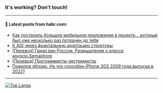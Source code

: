 ### It's working? Don't touch!

---
<!--
#### 🛠️ Technical stack:

![C++](https://img.shields.io/badge/C++-informational?logo=c%2B%2B&style=flat&logoColor=white&color=9C033A)
![Java](https://img.shields.io/badge/Java-informational?logo=java&style=flat&logoColor=white&color=007396)
![Kotlin](https://img.shields.io/badge/Kotlin-informational?logo=Kotlin&style=flat&logoColor=white&color=0095D5)
![JS](https://img.shields.io/badge/JS-informational?logo=javaScript&style=flat&logoColor=black&color=F7Df1E) <br>
![HTML5](https://img.shields.io/badge/HTML5-informational?logo=html5&style=flat&logoColor=white&color=E34F26)
![CSS3](https://img.shields.io/badge/CSS3-informational?logo=css3&style=flat&logoColor=white&color=157286)
![Sass](https://img.shields.io/badge/Saas-informational?logo=sass&style=flat&logoColor=white&color=hotpink)
![PHP](https://img.shields.io/badge/PHP-informational?logo=php&style=flat&logoColor=white&color=777BB4) <br>
![WebPAck](https://img.shields.io/badge/WebPack-informational?logo=webPack&style=flat&logoColor=white&color=FF6F00)
![Bootstrap](https://img.shields.io/badge/Bootstrap-informational?logo=Bootstrap&style=flat&logoColor=white&color=7952B3)
![MySQL](https://img.shields.io/badge/MySQL-informational?logo=MySQL&style=flat&logoColor=white&color=00f) <br>
![NodeJS](https://img.shields.io/badge/NodeJS-informational?logo=node.js&style=flat&logoColor=white&color=43853D)
![Spring](https://img.shields.io/badge/Spring-informational?logo=Spring&style=flat&logoColor=white&color=0A9EDC)
![Angular](https://img.shields.io/badge/Vue-informational?logo=vue.js&style=flat&logoColor=white&color=red)
![Git](https://img.shields.io/badge/Git-informational?logo=git&style=flat&logoColor=white&color=darkorange)

___
-->

#### 💬 Latest posts from habr.com:

<!-- BLOG-POST-LIST:START -->
- [Как построить большое мобильное приложение в проекте… который был уже несколько раз потрачен до тебя](https://habr.com/ru/post/696388/?utm_source=habrahabr&utm_medium=rss&utm_campaign=696388)
- [К AGI через фрактальную адаптацию структуры](https://habr.com/ru/post/696384/?utm_source=habrahabr&utm_medium=rss&utm_campaign=696384)
- [[Перевод] Гвидо ван Россум. Размышления о классе asyncio.Semaphore](https://habr.com/ru/post/693342/?utm_source=habrahabr&utm_medium=rss&utm_campaign=693342)
- [[Перевод] Программисты-экстремисты](https://habr.com/ru/post/696372/?utm_source=habrahabr&utm_medium=rss&utm_campaign=696372)
- [Пожилое яблоко. На что способен iPhone 3GS 2009 года выпуска в 2022?](https://habr.com/ru/post/696354/?utm_source=habrahabr&utm_medium=rss&utm_campaign=696354)
<!-- BLOG-POST-LIST:END -->

---

[![Top Langs](https://github-readme-stats.vercel.app/api/top-langs/?username=zloylis&layout=compact&hide_border=true&theme=dracula)](https://github.com/zloylis)
